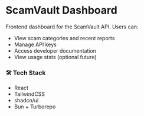 # ScamVault Dashboard

Frontend dashboard for the ScamVault API. Users can:

- View scam categories and recent reports
- Manage API keys
- Access developer documentation
- View usage stats (optional future)

### 🛠 Tech Stack

- React
- TailwindCSS
- shadcn/ui
- Bun + Turborepo
